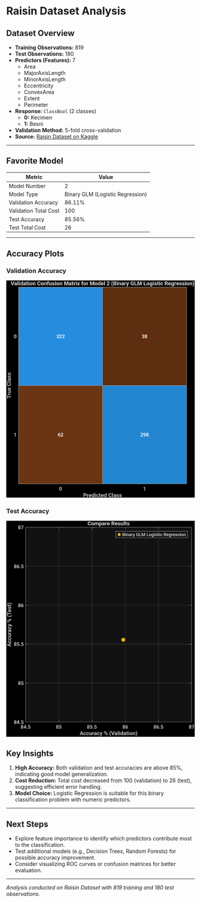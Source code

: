 # Raisin Dataset Analysis

## Dataset Overview
- **Training Observations:** 819  
- **Test Observations:** 180  
- **Predictors (Features):** 7  
  - Area  
  - MajorAxisLength  
  - MinorAxisLength  
  - Eccentricity  
  - ConvexArea  
  - Extent  
  - Perimeter  
- **Response:** `ClassBool` (2 classes)  
  - **0:** Kecimen  
  - **1:** Besni  
- **Validation Method:** 5-fold cross-validation  
- **Source:** [Raisin Dataset on Kaggle](https://www.kaggle.com/datasets/muratkokludataset/raisin-dataset)

---

## Favorite Model

| Metric | Value |
|--------|-------|
| Model Number | 2 |
| Model Type | Binary GLM (Logistic Regression) |
| Validation Accuracy | 86.11% |
| Validation Total Cost | 100 |
| Test Accuracy | 85.56% |
| Test Total Cost | 26 |

---

## Accuracy Plots

### Validation Accuracy
![Validation Accuracy](accuracy_validation.png)

### Test Accuracy
![Test Accuracy](accuracy_test.png)

## Key Insights
1. **High Accuracy:** Both validation and test accuracies are above 85%, indicating good model generalization.  
2. **Cost Reduction:** Total cost decreased from 100 (validation) to 26 (test), suggesting efficient error handling.  
3. **Model Choice:** Logistic Regression is suitable for this binary classification problem with numeric predictors.

---

## Next Steps
- Explore feature importance to identify which predictors contribute most to the classification.  
- Test additional models (e.g., Decision Trees, Random Forests) for possible accuracy improvement.  
- Consider visualizing ROC curves or confusion matrices for better evaluation.

---

*Analysis conducted on Raisin Dataset with 819 training and 180 test observations.*
